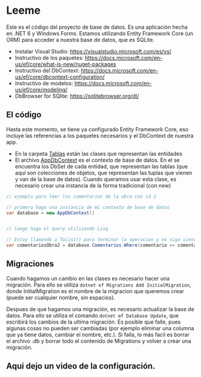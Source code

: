 # Leeme
Este es el código del proyecto de base de datos. Es una aplicación hecha en .NET 6 y Windows Forms. Estamos utilizando Entity Framework Core (un ORM) para acceder a nuestra base de datos, que es SQLite.

* Instalar Visual Studio: https://visualstudio.microsoft.com/es/vs/
* Instructivo de los paquetes: https://docs.microsoft.com/en-us/ef/core/what-is-new/nuget-packages
* Instructivo del DbContext: https://docs.microsoft.com/en-us/ef/core/dbcontext-configuration/
* Instructivo de modelos: https://docs.microsoft.com/en-us/ef/core/modeling/
* DbBrowser for SQlite: https://sqlitebrowser.org/dl/

## El código

Hasta este momento, se tiene ya configurado Entity Framework Core, eso incluye las referencias a los paquetes necesarios y el DbContext de nuestra app. 

* En la carpeta [Tablas](Museos/Tablas) están las clases que representan las entidades
* El archivo [AppDbContext](Museos/AppDbContext.cs) es el contexto de base de datos. En el se encuentra los DbSet de cada entidad, que representan las tablas (que aqui son colecciones de objetos, que representan las tuplas que vienen y van de la base de datos). Cuando queramos usar esta clase, es necesario crear una instancia de la forma tradicional (con new)
```c#
// ejemplo para leer los comentarios de la obra con id 2

// primero hago una instancia de mi contexto de base de datos
var database = new AppDbContext()


// luego hago el query utilizando Linq

// Estoy llamando a ToList() para terminar la operacion y no siga siendo un query
var comentariosObra2 = database.Comentarios.Where(comentario => comentario.ObraId == 2).ToList()

```

## Migraciones
Cuando hagamos un cambio en las clases es necesario hacer una migración. Para ello se utiliza `dotnet ef Migrations Add InitialMigration`, donde InitialMigration es el nombre de la migracion que queremos crear (puede ser cualquier nombre, sin espacios).

Despues de que hagamos una migración, es necesario actualizar la base de datos. Para ello se utiliza el comando `dotnet ef Database Update`, que escribirá los cambios de la ultima migración. Es posible que falle, pues algunas cosas no pueden ser cambiadas (por ejemplo eliminar una columna que ya tiene datos, cambiar el nombre, etc.). Si falla, lo más facil es borrar el archivo .db y borrar todo el contenido de Migrations y volver a crear una migración.

## Aqui dejo un video de la configuración.
